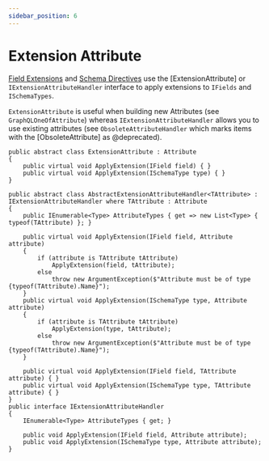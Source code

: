 ```yaml
---
sidebar_position: 6
---
```


# Extension Attribute

[Field Extensions](../field-extensions/) and [Schema Directives](../directives/schema-directives) use the [ExtensionAttribute] or `IExtensionAttributeHandler` interface to apply extensions to `IFields` and `ISchemaTypes`.

`ExtensionAttribute` is useful when building new Attributes (see `GraphQLOneOfAttribute`) whereas `IExtensionAttributeHandler` allows you to use existing attributes (see `ObsoleteAttributeHandler` which marks items with the [ObsoleteAttribute] as @deprecated).

```
public abstract class ExtensionAttribute : Attribute
{
    public virtual void ApplyExtension(IField field) { }
    public virtual void ApplyExtension(ISchemaType type) { }
}

public abstract class AbstractExtensionAttributeHandler<TAttribute> : IExtensionAttributeHandler where TAttribute : Attribute
{
    public IEnumerable<Type> AttributeTypes { get => new List<Type> { typeof(TAttribute) }; }

    public virtual void ApplyExtension(IField field, Attribute attribute)
    {
        if (attribute is TAttribute tAttribute)
            ApplyExtension(field, tAttribute);
        else
            throw new ArgumentException($"Attribute must be of type {typeof(TAttribute).Name}");
    }
    public virtual void ApplyExtension(ISchemaType type, Attribute attribute)
    {
        if (attribute is TAttribute tAttribute)
            ApplyExtension(type, tAttribute);
        else
            throw new ArgumentException($"Attribute must be of type {typeof(TAttribute).Name}");
    }

    public virtual void ApplyExtension(IField field, TAttribute attribute) { }
    public virtual void ApplyExtension(ISchemaType type, TAttribute attribute) { }
}
public interface IExtensionAttributeHandler
{
    IEnumerable<Type> AttributeTypes { get; }

    public void ApplyExtension(IField field, Attribute attribute);
    public void ApplyExtension(ISchemaType type, Attribute attribute);
}
```
